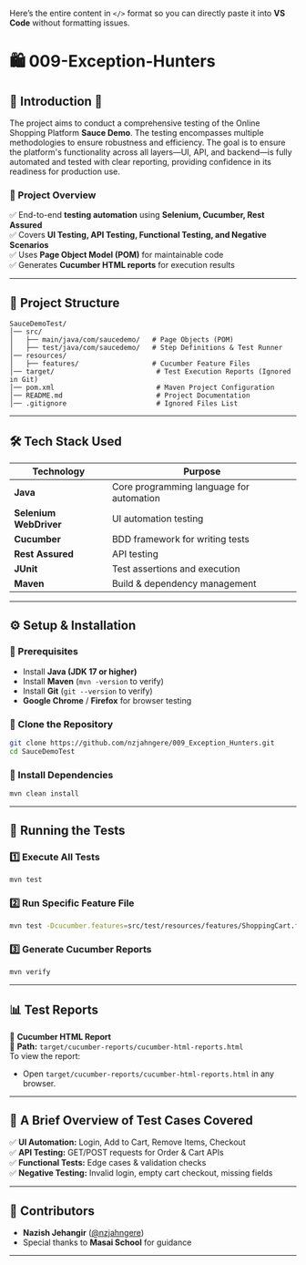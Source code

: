 Here’s the entire content in `</>` format so you can directly paste it into **VS Code** without formatting issues.  

# 🛍️ 009-Exception-Hunters  

## 📌 Introduction 🚀  
The project aims to conduct a comprehensive testing of the Online Shopping Platform **Sauce Demo**. The testing encompasses multiple methodologies to ensure robustness and efficiency. The goal is to ensure the platform's functionality across all layers—UI, API, and backend—is fully automated and tested with clear reporting, providing confidence in its readiness for production use.

### **🔹 Project Overview**
✅ End-to-end **testing automation** using **Selenium, Cucumber, Rest Assured**  
✅ Covers **UI Testing, API Testing, Functional Testing, and Negative Scenarios**  
✅ Uses **Page Object Model (POM)** for maintainable code  
✅ Generates **Cucumber HTML reports** for execution results  

---

## **📂 Project Structure**
```plaintext
SauceDemoTest/
│── src/
│   ├── main/java/com/saucedemo/   # Page Objects (POM)
│   ├── test/java/com/saucedemo/   # Step Definitions & Test Runner
│── resources/
│   ├── features/                  # Cucumber Feature Files
│── target/                         # Test Execution Reports (Ignored in Git)
│── pom.xml                         # Maven Project Configuration
│── README.md                       # Project Documentation
│── .gitignore                      # Ignored Files List
```

---

## **🛠️ Tech Stack Used**
| Technology    | Purpose |
|--------------|---------|
| **Java** | Core programming language for automation |
| **Selenium WebDriver** | UI automation testing |
| **Cucumber** | BDD framework for writing tests |
| **Rest Assured** | API testing |
| **JUnit** | Test assertions and execution |
| **Maven** | Build & dependency management |

---

## **⚙️ Setup & Installation**
### **🔹 Prerequisites**
- Install **Java (JDK 17 or higher)**
- Install **Maven** (`mvn -version` to verify)
- Install **Git** (`git --version` to verify)
- **Google Chrome** / **Firefox** for browser testing

### **🔹 Clone the Repository**
```sh
git clone https://github.com/nzjahngere/009_Exception_Hunters.git
cd SauceDemoTest
```

### **🔹 Install Dependencies**
```sh
mvn clean install
```

---

## **🚀 Running the Tests**
### **1️⃣ Execute All Tests**
```sh
mvn test
```

### **2️⃣ Run Specific Feature File**
```sh
mvn test -Dcucumber.features=src/test/resources/features/ShoppingCart.feature
```

### **3️⃣ Generate Cucumber Reports**
```sh
mvn verify
```

---

## **📊 Test Reports**
🔹 **Cucumber HTML Report**  
📍 **Path:** `target/cucumber-reports/cucumber-html-reports.html`  
To view the report:  
- Open `target/cucumber-reports/cucumber-html-reports.html` in any browser.

---

## **📝 A Brief Overview of Test Cases Covered**
✅ **UI Automation:** Login, Add to Cart, Remove Items, Checkout  
✅ **API Testing:** GET/POST requests for Order & Cart APIs  
✅ **Functional Tests:** Edge cases & validation checks  
✅ **Negative Testing:** Invalid login, empty cart checkout, missing fields  

---

## **🤝 Contributors**
- **Nazish Jehangir** ([@nzjahngere](https://github.com/nzjahngere))  
- Special thanks to **Masai School** for guidance  

---